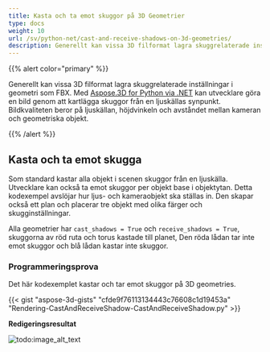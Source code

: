 ```yaml
---
title: Kasta och ta emot skuggor på 3D Geometrier
type: docs
weight: 10
url: /sv/python-net/cast-and-receive-shadows-on-3d-geometries/
description: Generellt kan vissa 3D filformat lagra skuggrelaterade inställningar i geometri som FBX. Med Aspose.3D for Python via .NET kan utvecklare göra en bild genom att kartlägga skuggor från en ljuskällas synpunkt. Bildkvaliteten beror på ljuskällan, höjdvinkeln och avståndet mellan kameran och geometriska objekt.
---
```

{{% alert color="primary" %}}

Generellt kan vissa 3D filformat lagra skuggrelaterade inställningar i geometri som FBX. Med [Aspose.3D for Python via .NET](https://products.aspose.com/3d/python-net/) kan utvecklare göra en bild genom att kartlägga skuggor från en ljuskällas synpunkt. Bildkvaliteten beror på ljuskällan, höjdvinkeln och avståndet mellan kameran och geometriska objekt.

{{% /alert %}}
##  **Kasta och ta emot skugga**
Som standard kastar alla objekt i scenen skuggor från en ljuskälla. Utvecklare kan också ta emot skuggor per objekt base i objektytan. Detta kodexempel avslöjar hur ljus- och kameraobjekt ska ställas in. Den skapar också ett plan och placerar tre objekt med olika färger och skugginställningar.

Alla geometrier har `cast_shadows = True` och `receive_shadows = True`, skuggorna av röd ruta och torus kastade till planet, Den röda lådan tar inte emot skuggor och blå lådan kastar inte skuggor.
###  **Programmeringsprova**
Det här kodexemplet kastar och tar emot skuggor på 3D geometries.

{{< gist "aspose-3d-gists" "cfde9f76113134443c76608c1d19453a" "Rendering-CastAndReceiveShadow-CastAndReceiveShadow.py" >}}


**Redigeringsresultat**

![todo:image_alt_text](cast-and-receive-shadows-on-3d-geometries_1.png)
